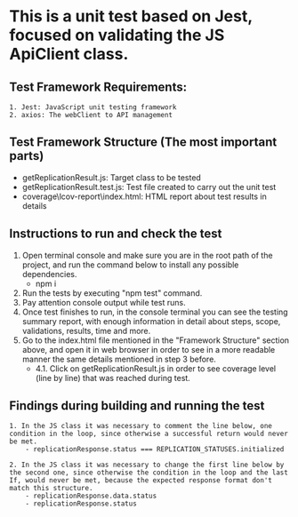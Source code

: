 # This is a unit test based on Jest, focused on validating the JS ApiClient class.

## Test Framework Requirements:
```
1. Jest: JavaScript unit testing framework
2. axios: The webClient to API management
```

## Test Framework Structure (The most important parts)
* getReplicationResult.js: Target class to be tested
* getReplicationResult.test.js: Test file created to carry out the unit test
* coverage\lcov-report\index.html: HTML report about test results in details

## Instructions to run and check the test
1. Open terminal console and make sure you are in the root path of the project, and run the command below to install any possible dependencies.
   - npm i
2. Run the tests by executing "npm test" command.
3. Pay attention console output while test runs. 
4. Once test finishes to run, in the console terminal you can see the testing summary report, with enough information in detail about steps, scope, validations, results, time and more.
5. Go to the index.html file mentioned in the "Framework Structure" section above, and open it in web browser in order to see in a more readable manner the same details mentioned in step 3 before. 
   - 4.1. Click on getReplicationResult.js in order to see coverage level (line by line) that was reached during test.

## Findings during building and running the test
```
1. In the JS class it was necessary to comment the line below, one condition in the loop, since otherwise a successful return would never be met.
    - replicationResponse.status === REPLICATION_STATUSES.initialized
    
2. In the JS class it was necessary to change the first line below by the second one, since otherwise the condition in the loop and the last If, would never be met, because the expected response format don't match this structure.
    - replicationResponse.data.status
    - replicationResponse.status
```